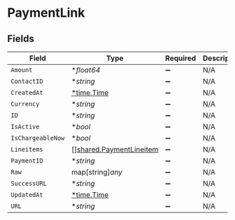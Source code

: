 # PaymentLink


## Fields

| Field                                                                     | Type                                                                      | Required                                                                  | Description                                                               |
| ------------------------------------------------------------------------- | ------------------------------------------------------------------------- | ------------------------------------------------------------------------- | ------------------------------------------------------------------------- |
| `Amount`                                                                  | **float64*                                                                | :heavy_minus_sign:                                                        | N/A                                                                       |
| `ContactID`                                                               | **string*                                                                 | :heavy_minus_sign:                                                        | N/A                                                                       |
| `CreatedAt`                                                               | [*time.Time](https://pkg.go.dev/time#Time)                                | :heavy_minus_sign:                                                        | N/A                                                                       |
| `Currency`                                                                | **string*                                                                 | :heavy_minus_sign:                                                        | N/A                                                                       |
| `ID`                                                                      | **string*                                                                 | :heavy_minus_sign:                                                        | N/A                                                                       |
| `IsActive`                                                                | **bool*                                                                   | :heavy_minus_sign:                                                        | N/A                                                                       |
| `IsChargeableNow`                                                         | **bool*                                                                   | :heavy_minus_sign:                                                        | N/A                                                                       |
| `Lineitems`                                                               | [][shared.PaymentLineitem](../../../pkg/models/shared/paymentlineitem.md) | :heavy_minus_sign:                                                        | N/A                                                                       |
| `PaymentID`                                                               | **string*                                                                 | :heavy_minus_sign:                                                        | N/A                                                                       |
| `Raw`                                                                     | map[string]*any*                                                          | :heavy_minus_sign:                                                        | N/A                                                                       |
| `SuccessURL`                                                              | **string*                                                                 | :heavy_minus_sign:                                                        | N/A                                                                       |
| `UpdatedAt`                                                               | [*time.Time](https://pkg.go.dev/time#Time)                                | :heavy_minus_sign:                                                        | N/A                                                                       |
| `URL`                                                                     | **string*                                                                 | :heavy_minus_sign:                                                        | N/A                                                                       |